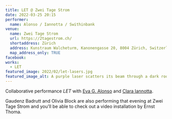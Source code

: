 ```yaml
---
title: LET @ Zwei Tage Strom
date: 2022-03-25 20:15
performer:
  name: Alonso / Iannotta / Swithinbank
venue:
  name: Zwei Tage Strom
  url: https://2tagestrom.ch/
  shortaddress: Zürich
  address: Kunstraum Walcheturm, Kanonengasse 20, 8004 Zürich, Switzerland
  map_address_only: TRUE
facebook:
works:
  - LET
featured_image: 2022/02/let-lasers.jpg
featured_image_alt: A purple laser scatters its beam through a dark room
---
```


Collaborative performance _LET_ with [Eva G. Alonso][e] and [Clara Iannotta][c].

Gaudenz Badrutt and Olivia Block are also performing that evening at Zwei Tage
Strom and you’ll be able to check out a video installation by Ernst Thoma.

[e]: https://www.evagalonso.com/
[c]: http://claraiannotta.com/